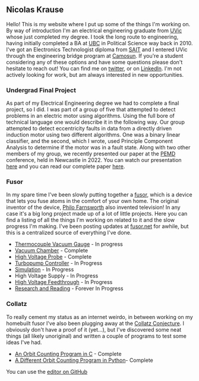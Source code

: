 ## Nicolas Krause

Hello! This is my website where I put up some of the things I'm working on. By way of introduction I'm an electrical engineering graduate from [UVic](https://www.uvic.ca/engineering/ece/current/undergraduate/electrical/index.php) whose just completed my degree. I took the long route to engineering, having initially completed a BA at [UBC](https://www.ubc.ca/) in Political Science way back in 2010. I've got an Electronics Technologist diploma from [SAIT](https://www.sait.ca/programs-and-courses/diplomas/electronics-engineering-technology) and I entered UVic through the engineering bridge program at [Camosun](https://camosun.ca/programs-courses/find-program/electrical-computer-engineering-bridge-uvic-advanced-diploma). If you're a student considering any of these options and have some questions please don't hesitate to reach out! You can find me on [twitter](https://twitter.com/NickKrause1), or on [LinkedIn](https://www.linkedin.com/in/nicolas-krause-2b3a1525/). I'm not actively looking for work, but am always interested in new opportunities. 

### Undergrad Final Project
As part of my Electrical Engineering degree we had to complete a final project, so I did. I was part of a group of five that attempted to detect problems in an electric motor using algorithms. Using the full bore of technical language one would describe it in the following way. Our group attempted to detect eccentricity faults in data from a directly driven induction motor using two different algorithms. One was a binary linear classifier, and the second, which I wrote, used Principle Component Analysis to determine if the motor was in a fault state. Along with two other members of my group, we recently presented our paper at the [PEMD](https://pemd.theiet.org/) conference, held in Newcastle in 2022. You can watch our presentation [here](https://youtu.be/bTWBrqiA1kQ?t=831) and you can read our complete paper [here](). 

### Fusor
In my spare time I've been slowly putting together a [fusor](https://fusor.net/), which is a device that lets you fuse atoms in the comfort of your own home. The original inventor of the device, [Philo Farnsworth](https://en.wikipedia.org/wiki/Philo_Farnsworth) also invented television! In any case it's a big long project made up of a lot of little projects. Here you can find a listing of all the things I'm working on related to it and the slow progress I'm making. I've been posting updates at [fusor.net](https://fusor.net/board/) for awhile, but this is a centralized source of everything I've done. 
* [Thermocouple Vacuum Gauge](https://fuzzybunnys.github.io/Thermocouple-Gauge-Sensor/) - In progress
* [Vacuum Chamber](https://fuzzybunnys.github.io/Vacuum-Chamber/) - Complete
* [High Voltage Probe](https://fuzzybunnys.github.io/HighVoltageProbe) - Complete
* [Turbopump Controller](https://fuzzybunnys.github.io/TurbopumpController) - In Progress
* [Simulation](https://fuzzybunnys.github.io/Fusor-Simulation/) - In Progress
* High Voltage Supply - In Progress
* [High Voltage Feedthrough]() - In Progress
* [Research and Reading](https://fuzzybunnys.github.io/FusorResearchReading) - Forever In Progress

### Collatz
To really cement my status as an internet weirdo, in between working on my homebuilt fusor I've also been plugging away at the [Collatz Conjecture](https://en.wikipedia.org/wiki/Collatz_conjecture). I obviously don't have a proof of it (yet...), but I've discovered some neat things (all likely unoriginal) and written a couple of programs to test some ideas I've had.
* [An Orbit Counting Program in C](https://fuzzybunnys.github.io/Collatz-Programs/) - Complete
* [A Different Orbit Counting Program in Python](https://fuzzybunnys.github.io/A-Different-Orbit-Counting-Program/)- Complete


You can use the [editor on GitHub](https://github.com/FuzzyBunnys/Website/edit/gh-pages/index.md) 

